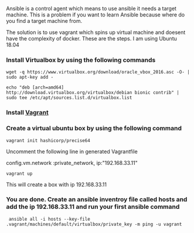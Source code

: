 Ansible is a control agent which means to use ansible it needs a target machine. This is a problem if you want to learn Ansible because where do you find a target machine from. 

The solution is to use vagrant which spins up virtual machine and doesent have the complexity of docker. These are the steps. I am using Ubuntu 18.04

### Install Virtualbox by using the following commands

```
wget -q https://www.virtualbox.org/download/oracle_vbox_2016.asc -O- | sudo apt-key add -

echo "deb [arch=amd64] http://download.virtualbox.org/virtualbox/debian bionic contrib" | sudo tee /etc/apt/sources.list.d/virtualbox.list
```

### Install [Vagrant](https://www.vagrantup.com/intro/getting-started/index.html)

### Create a virtual ubuntu box by using the following command

```
vagrant init hashicorp/precise64
```
Uncomment the following line in generated Vagrantfile

config.vm.network :private_network, ip:"192.168.33.11"

```
vagrant up
```
This will create a box with ip 192.168.33.11

### You are done. Create an ansible inventroy file called hosts and add the ip 192.168.33.11 and run your first ansible command

```
 ansible all -i hosts --key-file .vagrant/machines/default/virtualbox/private_key -m ping -u vagrant
 ```

